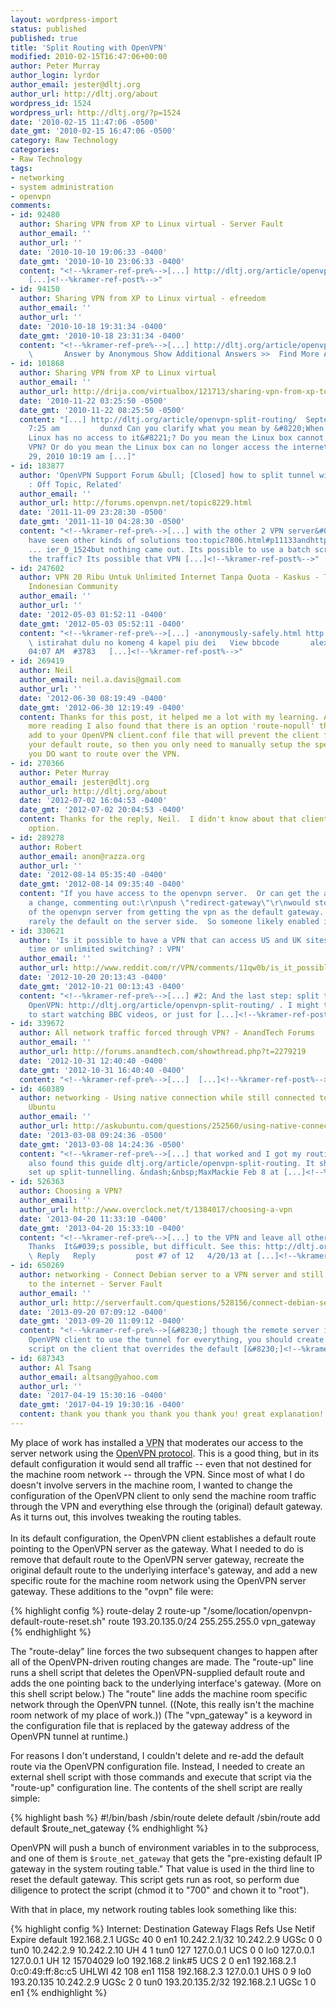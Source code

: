 ```yaml
---
layout: wordpress-import
status: published
published: true
title: 'Split Routing with OpenVPN'
modified: 2010-02-15T16:47:06+00:00
author: Peter Murray
author_login: lyrdor
author_email: jester@dltj.org
author_url: http://dltj.org/about
wordpress_id: 1524
wordpress_url: http://dltj.org/?p=1524
date: '2010-02-15 11:47:06 -0500'
date_gmt: '2010-02-15 16:47:06 -0500'
category: Raw Technology
categories:
- Raw Technology
tags:
- networking
- system administration
- openvpn
comments:
- id: 92480
  author: Sharing VPN from XP to Linux virtual - Server Fault
  author_email: ''
  author_url: ''
  date: '2010-10-10 19:06:33 -0400'
  date_gmt: '2010-10-10 23:06:33 -0400'
  content: "<!--%kramer-ref-pre%-->[...] http://dltj.org/article/openvpn-split-routing/
    [...]<!--%kramer-ref-post%-->"
- id: 94150
  author: Sharing VPN from XP to Linux virtual - efreedom
  author_email: ''
  author_url: ''
  date: '2010-10-18 19:31:34 -0400'
  date_gmt: '2010-10-18 23:31:34 -0400'
  content: "<!--%kramer-ref-pre%-->[...] http://dltj.org/article/openvpn-split-routing/
    \       Answer by Anonymous Show Additional Answers >>  Find More Answers: [...]<!--%kramer-ref-post%-->"
- id: 101868
  author: Sharing VPN from XP to Linux virtual
  author_email: ''
  author_url: http://drija.com/virtualbox/121713/sharing-vpn-from-xp-to-linux-virtual/
  date: '2010-11-22 03:25:50 -0500'
  date_gmt: '2010-11-22 08:25:50 -0500'
  content: "[...] http://dltj.org/article/openvpn-split-routing/  September 29, 2010
    7:25 am         dunxd Can you clarify what you mean by &#8220;When I turn on VPN,
    Linux has no access to it&#8221;? Do you mean the Linux box cannot access the
    VPN? Or do you mean the Linux box can no longer access the internet?  September
    29, 2010 10:19 am [...]"
- id: 183877
  author: 'OpenVPN Support Forum &bull; [Closed] how to split tunnel with OpenVPN
    : Off Topic, Related'
  author_email: ''
  author_url: http://forums.openvpn.net/topic8229.html
  date: '2011-11-09 23:28:30 -0500'
  date_gmt: '2011-11-10 04:28:30 -0500'
  content: "<!--%kramer-ref-pre%-->[...] with the other 2 VPN server&#039;s IP? I
    have seen other kinds of solutions too:topic7806.html#p11133andhttp://dltj.org/article/openvpn-split-r
    ... ier_0_1524but nothing came out. Its possible to use a batch script to split
    the traffic? Its possible that VPN [...]<!--%kramer-ref-post%-->"
- id: 247602
  author: VPN 20 Ribu Untuk Unlimited Internet Tanpa Quota - Kaskus - The Largest
    Indonesian Community
  author_email: ''
  author_url: ''
  date: '2012-05-03 01:52:11 -0400'
  date_gmt: '2012-05-03 05:52:11 -0400'
  content: "<!--%kramer-ref-pre%-->[...] -anonymously-safely.html http://dltj.org/article/openvpn-split-routing/
    \ istirahat dulu no komeng 4 kapel piu dei   View bbcode       alexispalex - Today
    04:07 AM  #3783   [...]<!--%kramer-ref-post%-->"
- id: 269419
  author: Neil
  author_email: neil.a.davis@gmail.com
  author_url: ''
  date: '2012-06-30 08:19:49 -0400'
  date_gmt: '2012-06-30 12:19:49 -0400'
  content: Thanks for this post, it helped me a lot with my learning. After a lot
    more reading I also found that there is an option 'route-nopull' that you can
    add to your OpenVPN client.conf file that will prevent the client from changing
    your default route, so then you only need to manually setup the specific routes
    you DO want to route over the VPN.
- id: 270366
  author: Peter Murray
  author_email: jester@dltj.org
  author_url: http://dltj.org/about
  date: '2012-07-02 16:04:53 -0400'
  date_gmt: '2012-07-02 20:04:53 -0400'
  content: Thanks for the reply, Neil.  I didn't know about that client configuration
    option.
- id: 289278
  author: Robert
  author_email: anon@razza.org
  author_url: ''
  date: '2012-08-14 05:35:40 -0400'
  date_gmt: '2012-08-14 09:35:40 -0400'
  content: "If you have access to the openvpn server.  Or can get the admins to make
    a change, commenting out:\r\npush \"redirect-gateway\"\r\nwould stop all clients
    of the openvpn server from getting the vpn as the default gateway.  FYI this is
    rarely the default on the server side.  So someone likely enabled it."
- id: 330621
  author: 'Is it possible to have a VPN that can access US and UK sites at the same
    time or unlimited switching? : VPN'
  author_email: ''
  author_url: http://www.reddit.com/r/VPN/comments/11qw0b/is_it_possible_to_have_a_vpn_that_can_access_us/
  date: '2012-10-20 20:13:43 -0400'
  date_gmt: '2012-10-21 00:13:43 -0400'
  content: "<!--%kramer-ref-pre%-->[...] #2: And the last step: split tunnel with
    OpenVPN: http://dltj.org/article/openvpn-split-routing/ . I might try it myself
    to start watching BBC videos, or just for [...]<!--%kramer-ref-post%-->"
- id: 339672
  author: All network traffic forced through VPN? - AnandTech Forums
  author_email: ''
  author_url: http://forums.anandtech.com/showthread.php?t=2279219
  date: '2012-10-31 12:40:40 -0400'
  date_gmt: '2012-10-31 16:40:40 -0400'
  content: "<!--%kramer-ref-pre%-->[...]  [...]<!--%kramer-ref-post%-->"
- id: 460389
  author: networking - Using native connection while still connected to a vpn - Ask
    Ubuntu
  author_email: ''
  author_url: http://askubuntu.com/questions/252560/using-native-connection-while-still-connected-to-a-vpn/252563
  date: '2013-03-08 09:24:36 -0500'
  date_gmt: '2013-03-08 14:24:36 -0500'
  content: "<!--%kramer-ref-pre%-->[...] that worked and I got my routing table. I
    also found this guide dltj.org/article/openvpn-split-routing. It shows how he
    set up split-tunnelling. &ndash;&nbsp;MaxMackie Feb 8 at [...]<!--%kramer-ref-post%-->"
- id: 526363
  author: Choosing a VPN?
  author_email: ''
  author_url: http://www.overclock.net/t/1384017/choosing-a-vpn
  date: '2013-04-20 11:33:10 -0400'
  date_gmt: '2013-04-20 15:33:10 -0400'
  content: "<!--%kramer-ref-pre%-->[...] to the VPN and leave all other traffic untouched?
    Thanks  It&#039;s possible, but difficult. See this: http://dltj.org/article/openvpn-split-routing/
    \ Reply   Reply         post #7 of 12   4/20/13 at [...]<!--%kramer-ref-post%-->"
- id: 650269
  author: networking - Connect Debian server to a VPN server and still provide services
    to the internet - Server Fault
  author_email: ''
  author_url: http://serverfault.com/questions/528156/connect-debian-server-to-a-vpn-server-and-still-provide-services-to-the-internet
  date: '2013-09-20 07:09:12 -0400'
  date_gmt: '2013-09-20 11:09:12 -0400'
  content: "<!--%kramer-ref-pre%-->[&#8230;] though the remote server instructs the
    OpenVPN client to use the tunnel for everything, you should create a route-up
    script on the client that overrides the default [&#8230;]<!--%kramer-ref-post%-->"
- id: 687343
  author: Al Tsang
  author_email: altsang@yahoo.com
  author_url: ''
  date: '2017-04-19 15:30:16 -0400'
  date_gmt: '2017-04-19 19:30:16 -0400'
  content: thank you thank you thank you thank you! great explanation!
---
```

<p>My place of work has installed a <acronym title="Virtual Private Network">VPN</acronym> that moderates our access to the server network using the <a href="http://en.wikipedia.org/wiki/OpenVPN" title="OpenVPN - Wikipedia, the free encyclopedia">OpenVPN protocol</a>.  This is a good thing, but in its default configuration it would send all traffic -- even that not destined for the machine room network -- through the VPN.  Since most of what I do doesn't involve servers in the machine room, I wanted to change the configuration of the OpenVPN client to only send the machine room traffic through the VPN and everything else through the (original) default gateway.  As it turns out, this involves tweaking the routing tables.<br />
<!--more--><br />
In its default configuration, the OpenVPN client establishes a default route pointing to the OpenVPN server as the gateway.  What I needed to do is remove that default route to the OpenVPN server gateway, recreate the original default route to the underlying interface's gateway, and add a new specific route for the machine room network using the OpenVPN server gateway.  These additions to the "ovpn" file were:</p>
{% highlight config %}
route-delay 2
route-up "/some/location/openvpn-default-route-reset.sh"
route 193.20.135.0/24 255.255.255.0 vpn_gateway
{% endhighlight %}
<p>The "route-delay" line forces the two subsequent changes to happen after all of the OpenVPN-driven routing changes are made.  The "route-up" line runs a shell script that deletes the OpenVPN-supplied default route and adds the one pointing back to the underlying interface's gateway.  (More on this shell script below.)  The "route" line adds the machine room specific network through the OpenVPN tunnel.  ((Note, this really isn't the machine room network of my place of work.))  (The "vpn_gateway" is a keyword in the configuration file that is replaced by the gateway address of the OpenVPN tunnel at runtime.)</p>
<p>For reasons I don't understand, I couldn't delete and re-add the default route via the OpenVPN configuration file.  Instead, I needed to create an external shell script with those commands and execute that script via the "route-up" configuration line.  The contents of the shell script are really simple:</p>
{% highlight bash %}
#!/bin/bash
/sbin/route delete default
/sbin/route add default $route_net_gateway
{% endhighlight %}
<p>OpenVPN will push a bunch of environment variables in to the subprocess, and one of them is <code>$route_net_gateway</code> that gets the "pre-existing default IP gateway in the system routing table."  That value is used in the third line to reset the default gateway.  This script gets run as root, so perform due diligence to protect the script (<abbrev title="change file access permissions">chmod</abbrev> it to "700" and <abbrev title="change file owner and group">chown</abbrev> it to "root").</p>
<p>With that in place, my network routing tables look something like this:</p>
{% highlight config %}
Internet:
Destination        Gateway            Flags        Refs      Use   Netif Expire
default            192.168.2.1        UGSc           40        0     en1
10.242.2.1/32      10.242.2.9         UGSc            0        0    tun0
10.242.2.9         10.242.2.10        UH              4        1    tun0
127                127.0.0.1          UCS             0        0     lo0
127.0.0.1          127.0.0.1          UH             12 15704029     lo0
192.168.2          link#5             UCS             2        0     en1
192.168.2.1        0:c0:49:ff:8c:c5   UHLWI          42      108     en1   1158
192.168.2.3        127.0.0.1          UHS             0        9     lo0
193.20.135         10.242.2.9         UGSc            2        0    tun0
193.20.135.2/32    192.168.2.1        UGSc            1        0     en1
{% endhighlight %}
